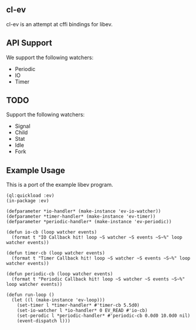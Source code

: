 cl-ev
-----
cl-ev is an attempt at  cffi bindings for libev. 

API Support
-----------
We support the following watchers: 

* Periodic
* IO
* Timer

TODO
----
Support the following watchers:

* Signal 
* Child
* Stat
* Idle 
* Fork 

Example Usage 
-------------
This is a port of the example libev program. 

```common-lisp
(ql:quickload :ev)
(in-package :ev)

(defparameter *io-handler* (make-instance 'ev-io-watcher))
(defparameter *timer-handler* (make-instance 'ev-timer))
(defparameter *periodic-handler* (make-instance 'ev-periodic))

(defun io-cb (loop watcher events) 
  (format t "IO Callback hit! loop ~S watcher ~S events ~S~%" loop watcher events))

(defun timer-cb (loop watcher events) 
  (format t "Timer Callback hit! loop ~S watcher ~S events ~S~%" loop watcher events))

(defun periodic-cb (loop watcher events) 
  (format t "Periodic Callback hit! loop ~S watcher ~S events ~S~%" loop watcher events))

(defun run-loop ()
  (let ((l (make-instance 'ev-loop)))
    (set-timer l *timer-handler* #'timer-cb 5.5d0)
    (set-io-watcher l *io-handler* 0 EV_READ #'io-cb)
    (set-perodic l *periodic-handler* #'periodic-cb 0.0d0 10.0d0 nil)
    (event-dispatch l)))
```
